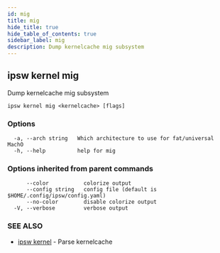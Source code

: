 ```yaml
---
id: mig
title: mig
hide_title: true
hide_table_of_contents: true
sidebar_label: mig
description: Dump kernelcache mig subsystem
---
```

## ipsw kernel mig

Dump kernelcache mig subsystem

```
ipsw kernel mig <kernelcache> [flags]
```

### Options

```
  -a, --arch string   Which architecture to use for fat/universal MachO
  -h, --help          help for mig
```

### Options inherited from parent commands

```
      --color           colorize output
      --config string   config file (default is $HOME/.config/ipsw/config.yaml)
      --no-color        disable colorize output
  -V, --verbose         verbose output
```

### SEE ALSO

* [ipsw kernel](/docs/cli/ipsw/kernel)	 - Parse kernelcache

